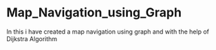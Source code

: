 # Map_Navigation_using_Graph
In this i have created a map navigation using graph and with the help of Dijkstra Algorithm 
